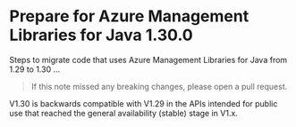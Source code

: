 # Prepare for Azure Management Libraries for Java 1.30.0 #

Steps to migrate code that uses Azure Management Libraries for Java from 1.29 to 1.30 ...

> If this note missed any breaking changes, please open a pull request.

V1.30 is backwards compatible with V1.29 in the APIs intended for public use that reached the general availability (stable) stage in V1.x.